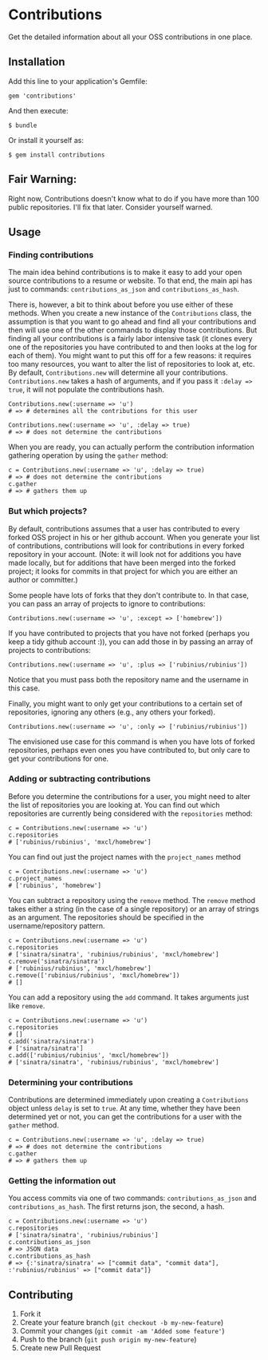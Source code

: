 # Contributions

Get the detailed information about all your OSS contributions in one 
place.

## Installation

Add this line to your application's Gemfile:

    gem 'contributions'

And then execute:

    $ bundle

Or install it yourself as:

    $ gem install contributions

## Fair Warning:

Right now, Contributions doesn't know what to do if you have more than 
100 public repositories.  I'll fix that later.  Consider yourself 
warned.

## Usage

### Finding contributions

The main idea behind contributions is to make it easy to add your open 
source contributions to a resume or website.  To that end, the main api 
has just to commands: `contributions_as_json` and 
`contributions_as_hash`.

There is, however, a bit to think about before you use either of these 
methods.  When you create a new instance of the `Contributions` class, 
the assumption is that you want to go ahead and find all your 
contributions and then will use one of the other commands to display 
those contributions.  But finding all your contributions is a fairly 
labor intensive task (it clones every one of the repositories you have 
contributed to and then looks at the log for each of them).  You might 
want to put this off for a few reasons: it requires too many resources, 
you want to alter the list of repositories to look at, etc.  By default, 
`Contributions.new` will determine all your contributions.  
`Contributions.new` takes a hash of arguments, and if you pass it 
`:delay => true`, it will not populate the contributions hash.

    Contributions.new(:username => 'u')
    # => # determines all the contributions for this user

    Contributions.new(:username => 'u', :delay => true)
    # => # does not determine the contributions

When you are ready, you can actually perform the contribution 
information gathering operation by using the `gather` method:

    c = Contributions.new(:username => 'u', :delay => true)
    # => # does not determine the contributions
    c.gather
    # => # gathers them up

### But which projects?

By default, contributions assumes that a user has contributed to every 
forked OSS project in his or her github account.  When you generate your 
list of contributions, contributions will look for contributions in 
every forked repository in your account.  (Note: it will look not for 
additions you have made locally, but for additions that have been merged 
into the forked project; it looks for commits in that project for which 
you are either an author or committer.)

Some people have lots of forks that they don't contribute to.  In that 
case, you can pass an array of projects to ignore to contributions:

    Contributions.new(:username => 'u', :except => ['homebrew'])

If you have contributed to projects that you have not forked (perhaps 
you keep a tidy github account :)), you can add those in by passing an 
array of projects to contributions:

    Contributions.new(:username => 'u', :plus => ['rubinius/rubinius'])

Notice that you must pass both the repository name and the username in 
this case.

Finally, you might want to only get your contributions to a certain set 
of repositories, ignoring any others (e.g., any others your forked).

    Contributions.new(:username => 'u', :only => ['rubinius/rubinius'])

The envisioned use case for this command is when you have lots of forked 
repositories, perhaps even ones you have contributed to, but only care 
to get your contributions for one.

### Adding or subtracting contributions

Before you determine the contributions for a user, you might need to 
alter the list of repositories you are looking at.  You can find out 
which repositories are currently being considered with the 
`repositories` method:

    c = Contributions.new(:username => 'u')
    c.repositories
    # ['rubinius/rubinius', 'mxcl/homebrew']

You can find out just the project names with the `project_names` method

    c = Contributions.new(:username => 'u')
    c.project_names
    # ['rubinius', 'homebrew']

You can subtract a repository using the `remove` method.  The `remove` 
method takes either a string (in the case of a single repository) or an 
array of strings as an argument.  The repositories should be specified 
in the username/repository pattern.

    c = Contributions.new(:username => 'u')
    c.repositories
    # ['sinatra/sinatra', 'rubinius/rubinius', 'mxcl/homebrew']
    c.remove('sinatra/sinatra')
    # ['rubinius/rubinius', 'mxcl/homebrew']
    c.remove(['rubinius/rubinius', 'mxcl/homebrew'])
    # []

You can add a repository using the `add` command.  It takes arguments 
just like `remove`.

    c = Contributions.new(:username => 'u')
    c.repositories
    # []
    c.add('sinatra/sinatra')
    # ['sinatra/sinatra']
    c.add(['rubinius/rubinius', 'mxcl/homebrew'])
    # ['sinatra/sinatra', 'rubinius/rubinius', 'mxcl/homebrew']

### Determining your contributions

Contributions are determined immediately upon creating a `Contributions` 
object unless `delay` is set to `true`.  At any time, whether they have 
been determined yet or not, you can get the contributions for a user 
with the `gather` method.

    c = Contributions.new(:username => 'u', :delay => true)
    # => # does not determine the contributions
    c.gather
    # => # gathers them up

### Getting the information out

You access commits via one of two commands: `contributions_as_json` and 
`contributions_as_hash`.  The first returns json, the second, a hash.

    c = Contributions.new(:username => 'u')
    c.repositories
    # ['sinatra/sinatra', 'rubinius/rubinius']
    c.contributions_as_json
    # => JSON data
    c.contributions_as_hash
    # => {:'sinatra/sinatra' => ["commit data", "commit data"], :'rubinius/rubinius' => ["commit data"]}


## Contributing

1. Fork it
2. Create your feature branch (`git checkout -b my-new-feature`)
3. Commit your changes (`git commit -am 'Added some feature'`)
4. Push to the branch (`git push origin my-new-feature`)
5. Create new Pull Request
